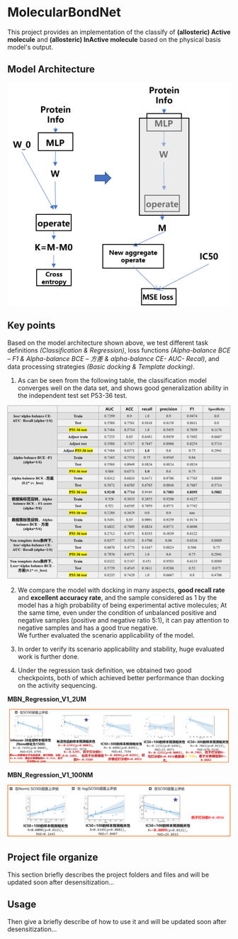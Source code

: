 # MolecularBondNet
This project provides an implementation of the classify of **(allosteric) Active molecule** and **(allosteric) InActive molecule** based on the physical basis model's output.
      
## Model Architecture
![alt text](imgs/image.png)

## Key points   
Based on the model architecture shown above, we test different task definitions _(Classification & Regression)_, loss functions _(Alpha-balance BCE – F1
 & Alpha-balance BCE – 方差 & alpha-balance CE- AUC- Recal)_, and data processing strategies _(Basic docking & Template docking)_.    

1.  As can be seen from the following table, the classification model converges well on the data set, and shows good generalization ability in the independent test set P53-36 test.  

![alt text](imgs/image-1.png)  

2. We compare the model with docking in many aspects, **good recall rate** and **excellent accuracy rate**, and the sample considered as 1 by the model has a high probability of being experimental active molecules; At the same time, even under the condition of unbalanced positive and negative samples (positive and negative ratio 5:1), it can pay attention to negative samples and has a good true negative.   
We further evaluated the scenario applicability of the model.   
3. In order to verify its scenario applicability and stability, huge evaluated work is further done. 

4.    Under the regression task definition, we obtained two good checkpoints, both of which achieved better performance than docking on the activity sequencing.     

**MBN_Regression_V1_2UM**  

![alt text](imgs/image-2.png)   
   

**MBN_Regression_V1_100NM**   

![alt text](imgs/image-3.png)


## Project file organize  
This section briefly describes the project folders and files and will be updated soon after desensitization...  

## Usage
Then give a briefly describe of how to use it and will be updated soon after desensitization...